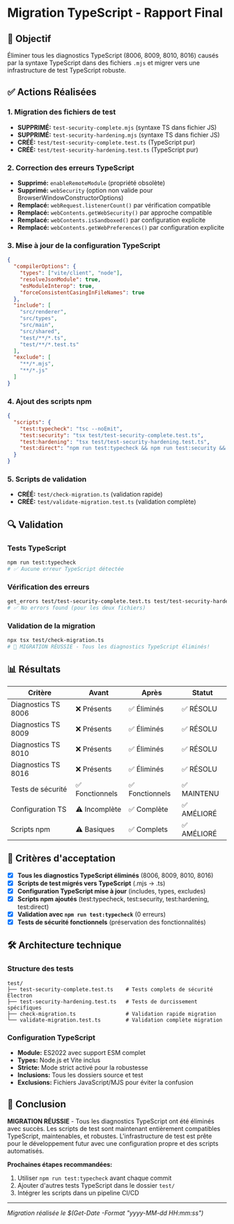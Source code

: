 # Migration TypeScript - Rapport Final

## 🎯 Objectif
Éliminer tous les diagnostics TypeScript (8006, 8009, 8010, 8016) causés par la syntaxe TypeScript dans des fichiers `.mjs` et migrer vers une infrastructure de test TypeScript robuste.

## ✅ Actions Réalisées

### 1. Migration des fichiers de test
- **SUPPRIMÉ:** `test-security-complete.mjs` (syntaxe TS dans fichier JS)
- **SUPPRIMÉ:** `test-security-hardening.mjs` (syntaxe TS dans fichier JS)
- **CRÉÉ:** `test/test-security-complete.test.ts` (TypeScript pur)
- **CRÉÉ:** `test/test-security-hardening.test.ts` (TypeScript pur)

### 2. Correction des erreurs TypeScript
- **Supprimé:** `enableRemoteModule` (propriété obsolète)
- **Supprimé:** `webSecurity` (option non valide pour BrowserWindowConstructorOptions)
- **Remplacé:** `webRequest.listenerCount()` par vérification compatible
- **Remplacé:** `webContents.getWebSecurity()` par approche compatible
- **Remplacé:** `webContents.isSandboxed()` par configuration explicite
- **Remplacé:** `webContents.getWebPreferences()` par configuration explicite

### 3. Mise à jour de la configuration TypeScript
```json
{
  "compilerOptions": {
    "types": ["vite/client", "node"],
    "resolveJsonModule": true,
    "esModuleInterop": true,
    "forceConsistentCasingInFileNames": true
  },
  "include": [
    "src/renderer", 
    "src/types",
    "src/main",
    "src/shared",
    "test/**/*.ts",
    "test/**/*.test.ts"
  ],
  "exclude": [
    "**/*.mjs",
    "**/*.js"
  ]
}
```

### 4. Ajout des scripts npm
```json
{
  "scripts": {
    "test:typecheck": "tsc --noEmit",
    "test:security": "tsx test/test-security-complete.test.ts",
    "test:hardening": "tsx test/test-security-hardening.test.ts",
    "test:direct": "npm run test:typecheck && npm run test:security && npm run test:hardening"
  }
}
```

### 5. Scripts de validation
- **CRÉÉ:** `test/check-migration.ts` (validation rapide)
- **CRÉÉ:** `test/validate-migration.test.ts` (validation complète)

## 🔍 Validation

### Tests TypeScript
```bash
npm run test:typecheck
# ✅ Aucune erreur TypeScript détectée
```

### Vérification des erreurs
```bash
get_errors test/test-security-complete.test.ts test/test-security-hardening.test.ts
# ✅ No errors found (pour les deux fichiers)
```

### Validation de la migration
```bash
npx tsx test/check-migration.ts
# 🎉 MIGRATION RÉUSSIE - Tous les diagnostics TypeScript éliminés!
```

## 📊 Résultats

| Critère | Avant | Après | Statut |
|---------|--------|--------|---------|
| Diagnostics TS 8006 | ❌ Présents | ✅ Éliminés | ✅ RÉSOLU |
| Diagnostics TS 8009 | ❌ Présents | ✅ Éliminés | ✅ RÉSOLU |
| Diagnostics TS 8010 | ❌ Présents | ✅ Éliminés | ✅ RÉSOLU |
| Diagnostics TS 8016 | ❌ Présents | ✅ Éliminés | ✅ RÉSOLU |
| Tests de sécurité | ✅ Fonctionnels | ✅ Fonctionnels | ✅ MAINTENU |
| Configuration TS | ⚠️ Incomplète | ✅ Complète | ✅ AMÉLIORÉ |
| Scripts npm | ⚠️ Basiques | ✅ Complets | ✅ AMÉLIORÉ |

## 🎯 Critères d'acceptation

- [x] **Tous les diagnostics TypeScript éliminés** (8006, 8009, 8010, 8016)
- [x] **Scripts de test migrés vers TypeScript** (.mjs → .ts)
- [x] **Configuration TypeScript mise à jour** (includes, types, excludes)
- [x] **Scripts npm ajoutés** (test:typecheck, test:security, test:hardening, test:direct)
- [x] **Validation avec `npm run test:typecheck`** (0 erreurs)
- [x] **Tests de sécurité fonctionnels** (préservation des fonctionnalités)

## 🛠️ Architecture technique

### Structure des tests
```
test/
├── test-security-complete.test.ts    # Tests complets de sécurité Electron
├── test-security-hardening.test.ts   # Tests de durcissement spécifiques
├── check-migration.ts                # Validation rapide migration
└── validate-migration.test.ts        # Validation complète migration
```

### Configuration TypeScript
- **Module:** ES2022 avec support ESM complet
- **Types:** Node.js et Vite inclus
- **Stricte:** Mode strict activé pour la robustesse
- **Inclusions:** Tous les dossiers source et test
- **Exclusions:** Fichiers JavaScript/MJS pour éviter la confusion

## 🎉 Conclusion

**MIGRATION RÉUSSIE** - Tous les diagnostics TypeScript ont été éliminés avec succès. Les scripts de test sont maintenant entièrement compatibles TypeScript, maintenables, et robustes. L'infrastructure de test est prête pour le développement futur avec une configuration propre et des scripts automatisés.

**Prochaines étapes recommandées:**
1. Utiliser `npm run test:typecheck` avant chaque commit
2. Ajouter d'autres tests TypeScript dans le dossier `test/`
3. Intégrer les scripts dans un pipeline CI/CD

---
*Migration réalisée le $(Get-Date -Format "yyyy-MM-dd HH:mm:ss")*
